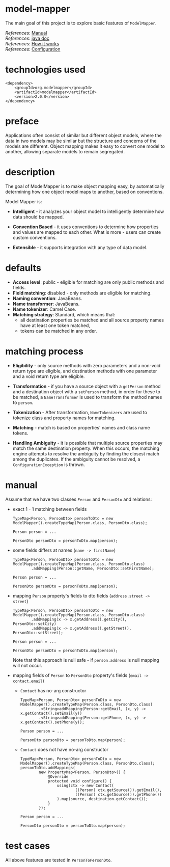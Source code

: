 # model-mapper
The main goal of this project is to explore basic features of
`ModelMapper`.

_References_: [Manual](http://modelmapper.org/user-manual/)  
_References_: [java doc](http://modelmapper.org/javadoc/)  
_References_: [How it works](http://modelmapper.org/user-manual/how-it-works/)  
_References_: [Configuration](http://modelmapper.org/user-manual/configuration/)

# technologies used
```
<dependency>
    <groupId>org.modelmapper</groupId>
    <artifactId>modelmapper</artifactId>
    <version>2.0.0</version>
</dependency>
```

# preface
Applications often consist of similar but different object models, 
where the data in two models may be similar but the structure and 
concerns of the models are different. Object mapping makes it easy 
to convert one model to another, allowing separate models to remain 
segregated.

# description
The goal of ModelMapper is to make object mapping easy, 
by automatically determining how one object model maps to another, 
based on conventions.

Model Mapper is:
* **Intelligent** - it analyzes your object model to intelligently 
determine how data should be mapped.

* **Convention Based** - it uses conventions to determine 
how properties and values are mapped to each other. 
What is more - users can create custom conventions.

* **Extensible** - it supports integration with any type of data model.

# defaults
* **Access level**: public - eligible for matching are only public 
methods and fields.
* **Field matching**: disabled - only methods are eligible for matching.
* **Naming convention**: JavaBeans.
* **Name transformer**: JavaBeans.
* **Name tokenizer**: Camel Case.
* **Matching strategy**: Standard, which means that:
    * all destination properties be matched and 
    all source property names have at least one token matched,
    * tokens can be matched in any order.
    
# matching process
* **Eligibility** - only source methods with zero parameters and a 
non-void return type are eligible, and destination methods with one 
parameter and a void return type are eligible.

* **Transformation** - if you have a source object with a 
`getPerson` method and a destination object with a `setPerson` method, 
in order for these to be matched, a `NameTransformer` is used to 
transform the method names to `person`.

* **Tokenization** - After transformation, `NameTokenizers` are used to 
tokenize class and property names for matching.

* **Matching** - match is based on properties' names and class 
name tokens.

* **Handling Ambiguity** -  it is possible that multiple source 
properties may match the same destination property. 
When this occurs, the matching engine attempts to resolve the 
ambiguity by finding the closest match among the duplicates.
If the ambiguity cannot be resolved, a 
`ConfigurationException` is thrown.

# manual
Assume that we have two classes `Person` and `PersonDto` and relations:
* exact 1 - 1 matching between fields
    ```
    TypeMap<Person, PersonDto> personToDto = new ModelMapper().createTypeMap(Person.class, PersonDto.class);
    
    Person person = ...
    
    PersonDto personDto = personToDto.map(person);    
    ```
    
* some fields differs at names (`name -> firstName`)
    ```
    TypeMap<Person, PersonDto> personToDto = new ModelMapper().createTypeMap(Person.class, PersonDto.class)
            .addMapping(Person::getName, PersonDto::setFirstName);
    
    Person person = ...
    
    PersonDto personDto = personToDto.map(person);
    ```
    
* mapping `Person` property's fields to dto fields 
(`address.street -> street`)
    ```
    TypeMap<Person, PersonDto> personToDto = new ModelMapper().createTypeMap(Person.class, PersonDto.class)
            .addMapping(x -> x.getAddress().getCity(), PersonDto::setCity)
            .addMapping(x -> x.getAddress().getStreet(), PersonDto::setStreet);
    
    Person person = ...
    
    PersonDto personDto = personToDto.map(person);
    ```
    
    Note that this approach is null safe - if `person.address` is null 
    mapping will not occur.
    
* mapping fields of `Person` to `PersonDto` property's fields (`email -> contact.email`)
    * `Contact` has no-arg constructor
        ```
        TypeMap<Person, PersonDto> personToDto = new ModelMapper().createTypeMap(Person.class, PersonDto.class)
                .<String>addMapping(Person::getEmail, (x, y) -> x.getContact().setEmail(y))
                .<String>addMapping(Person::getPhone, (x, y) -> x.getContact().setPhone(y));
        
        Person person = ...
        
        PersonDto personDto = personToDto.map(person);
        ```
    
    * `Contact` does not have no-arg constructor
        ```
        TypeMap<Person, PersonDto> personToDto = new ModelMapper().createTypeMap(Person.class, PersonDto.class);
        personToDto.addMappings(
                new PropertyMap<Person, PersonDto>() {
                    @Override
                    protected void configure() {
                        using(ctx -> new Contact(
                                ((Person) ctx.getSource()).getEmail(),
                                ((Person) ctx.getSource()).getPhone())
                        ).map(source, destination.getContact());
                    }
                });
        
        Person person = ...
        
        PersonDto personDto = personToDto.map(person);
        ```
# test cases
All above features are tested in `PersonToPersonDto`.